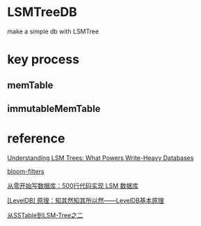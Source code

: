 # LSMTreeDB

make a simple db with LSMTree

# key process

## memTable

## immutableMemTable

## 

# reference

[Understanding LSM Trees: What Powers Write-Heavy Databases](https://yetanotherdevblog.com/lsm/)

[bloom-filters](https://yetanotherdevblog.com/bloom-filters/)

[从零开始写数据库：500行代码实现 LSM 数据库](https://zhuanlan.zhihu.com/p/374535126)

[[LevelDB] 原理：知其然知其所以然——LevelDB基本原理](https://zhuanlan.zhihu.com/p/206608102)

[从SSTable到LSM-Tree之二](https://zhuanlan.zhihu.com/p/103968892)








